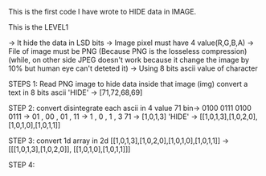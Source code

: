 This is the first code I have wrote to HIDE data in IMAGE.

This is the LEVEL1

-> It hide the data in LSD bits
-> Image pixel must have 4 value(R,G,B,A)
-> File of image must be PNG (Because PNG is the losseless compression)(while, on other side JPEG doesn't work because it change the image by 10% but human eye can't deteted it)
-> Using 8 bits ascii value of character

STEPS 1:
Read PNG image to hide data inside that image (img)
convert a text in 8 bits ascii
    'HIDE' -> [71,72,68,69]
    

STEP 2:
convert disintegrate each ascii in 4 value
    71 bin-> 0100 0111 
    0100 0111 -> 01 , 00 , 01 , 11 -> 1 , 0 , 1 , 3
    71 -> [1,0,1,3]
    'HIDE' -> [[1,0,1,3],[1,0,2,0],[1,0,1,0],[1,0,1,1]]
    
STEP 3:
convert 1d array in 2d 
    [[1,0,1,3],[1,0,2,0],[1,0,1,0],[1,0,1,1]] -> [[[1,0,1,3],[1,0,2,0]],
                                                  [[1,0,1,0],[1,0,1,1]]]
                                                  
STEP 4:
